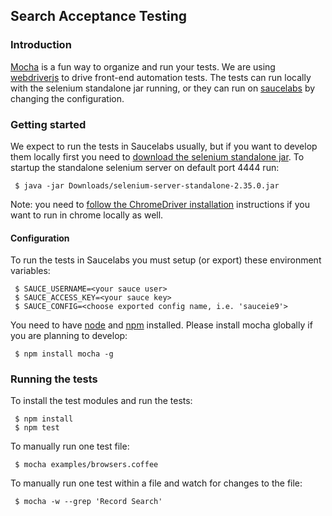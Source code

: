 ## Search Acceptance Testing

### Introduction

[Mocha](http://visionmedia.github.io/mocha/) is a fun way to organize and run your tests.  We are using [webdriverjs](https://github.com/camme/webdriverjs/blob/master/README.md) to drive front-end automation tests.  The tests can run locally with the selenium standalone jar running, or they can run on [saucelabs](https://saucelabs.com) by changing the configuration.

### Getting started

We expect to run the tests in Saucelabs usually, but if you want to develop them locally first you need to [download the selenium standalone jar](https://selenium.googlecode.com/files/selenium-server-standalone-2.35.0.jar).  To startup the standalone selenium server on default port 4444 run:

     $ java -jar Downloads/selenium-server-standalone-2.35.0.jar

Note: you need to [follow the ChromeDriver installation](http://code.google.com/p/selenium/wiki/ChromeDriver) instructions if you want to run in chrome locally as well.

#### Configuration

To run the tests in Saucelabs you must setup (or export) these environment variables:

     $ SAUCE_USERNAME=<your sauce user>
     $ SAUCE_ACCESS_KEY=<your sauce key>
     $ SAUCE_CONFIG=<choose exported config name, i.e. 'sauceie9'>
     
You need to have [node](http://nodejs.org/) and [npm](https://npmjs.org/) installed.  Please install mocha globally if you are planning to develop:

     $ npm install mocha -g

### Running the tests

To install the test modules and run the tests:

     $ npm install
     $ npm test

To manually run one test file:

     $ mocha examples/browsers.coffee

To manually run one test within a file and watch for changes to the file:

     $ mocha -w --grep 'Record Search'
